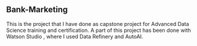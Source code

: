 ## Bank-Marketing
This is the project that I have done as capstone project for Advanced Data Science training and certification. A part of this project has been done with Watson Studio , where I used Data Refinery and AutoAI.
